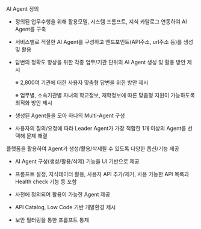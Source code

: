 AI Agent 정의

- 정의된 업무수행을 위해 활용모델, 시스템 프롬프트, 지식 카탈로그 연동하여 AI Agent를 구축

- 서비스별로 적절한 AI Agent를 구성하고 엔드포인트(API주소, url주소 등)를 생성 및 활용

- 답변의 정확도 향상을 위한 각종 업무/기관 단위의 AI Agent 생성 및 활용 방안 제시

    ※ 2,800여 기관에 대한 사용자 맞춤형 답변을 위한 방안 제시

    ※ 업무별, 소속기관별 자녀의 학교정보, 재학정보에 따른 맞춤형 지원이 가능하도록 최적화 방안 제시

- 생성된 Agent들을 모아 하나의 Multi-Agent 구성

- 사용자의 질의/요청에 따라 Leader Agent가 가장 적합한 1개 이상의 Agent를 선택해 문제 해결





플랫폼을 활용하여 Agent가 생성/활용/삭제될 수 있도록 다양한 옵션/기능 제공

- AI Agent 구성(생성/활용/삭제) 기능을 UI 기반으로 제공

- 프롬프트 설정, 지식데이터 활용, 사용자 API 추가/제거, 사용 가능한 API 목록과 Health check 기능 등 포함

- 사전에 정의되어 활용이 가능한 Agent 제공

- API Catalog, Low Code 기반 개발환경 제시

- 보안 필터링을 통한 프롬프트 통제